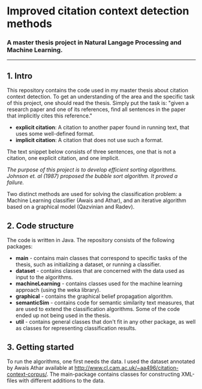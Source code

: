 # Improved citation context detection methods
### A master thesis project in Natural Langage Processing and Machine Learning. 
---
## 1. Intro
This repository contains the code used in my master thesis about citation context detection. To get an understanding of the area and the specific task of this project, one should read the thesis. Simply put the task is: "given a research paper and one of its references, find all sentences in the paper that implicitly cites this reference." 

* **explicit citation**: A citation to another paper found in running text, that uses some well-defined format.
* **implicit citation**: A citation that does not use such a format.

The text snippet below consists of three sentences, one that is not a citation, one explicit citation, and one implicit.

*The purpose of this project is to develop efficient sorting algorithms. Johnson et. al (1987) proposed the bubble sort algorithm. It proved a failure.*

Two distinct methods are used for solving the classification problem: a Machine Learning classifier (Awais and Athar), and an iterative algorithm based on a graphical model (Qazvinian and Radev).

## 2. Code structure
The code is written in Java. The repository consists of the following packages:
* **main** - contains main classes that correspond to specific tasks of the thesis, such as initializing a dataset, or running a classifier.
* **dataset** - contains classes that are concerned with the data used as input to the algorithms. 
* **machineLearning** - contains classes used for the machine learning approach (using the weka library).
* **graphical** - contains the graphical belief propagation algorithm.
* **semanticSim** - contains code for semantic similarity text measures, that are used to extend the classification algorithms. Some of the code ended up not being used in the thesis.
* **util** - contains general classes that don't fit in any other package, as well as classes for representing classification results.

## 3. Getting started
To run the algorithms, one first needs the data. I used the dataset annotated by Awais Athar available at http://www.cl.cam.ac.uk/~aa496/citation-context-corpus/. The main-package contains classes for constructing XML-files with different additions to the data.
